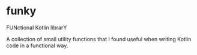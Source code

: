 # funky
FUNctional Kotlin librarY

A collection of small utility functions that I found useful when writing Kotlin code in a functional way.
